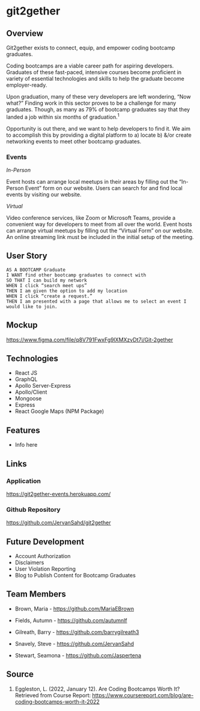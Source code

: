 # git2gether
## Overview
Git2gether exists to connect, equip, and empower coding bootcamp graduates.

Coding bootcamps are a viable career path for aspiring developers.  Graduates of these fast-paced, intensive courses become proficient in variety of essential technologies and skills to help the graduate become employer-ready.

Upon graduation, many of these very developers are left wondering, “Now what?”  Finding work in this sector proves to be a challenge for many graduates.  Though, as many as 79% of bootcamp graduates say that they landed a job within six months of graduation.<sup>1</sup>

Opportunity is out there, and we want to help developers to find it.  We aim to accomplish this by providing a digital platform to a) locate b) &/or create networking events to meet other bootcamp graduates.

### Events
*In-Person*

Event hosts can arrange local meetups in their areas by filling out the “In-Person Event” form on our website.  Users can search for and find local events by visiting our website.

*Virtual*

Video conference services, like Zoom or Microsoft Teams, provide a convenient way for developers to meet from all over the world.  Event hosts can arrange virtual meetups by filling out the “Virtual Form” on our website.  An online streaming link must be included in the initial setup of the meeting. 

## User Story
```
AS A BOOTCAMP Graduate
I WANT find other bootcamp graduates to connect with
SO THAT I can build my network
WHEN I click “search meet ups”
THEN I am given the option to add my location
WHEN I click “create a request.”
THEN I am presented with a page that allows me to select an event I would like to join.
```

## Mockup
https://www.figma.com/file/q8V791FwxFg9lXMXzvDt7i/Git-2gether

## Technologies
- React JS
- GraphQL
- Apollo Server-Express
- Apollo/Client 
- Mongoose
- Express
- React Google Maps (NPM Package)

## Features
- Info here

## Links

### Application
https://git2gether-events.herokuapp.com/

### Github Repository
https://github.com/JervanSahd/git2gether

## Future Development
- Account Authorization
- Disclaimers
- User Violation Reporting
- Blog to Publish Content for Bootcamp Graduates

## Team Members
- Brown, Maria - https://github.com/MariaEBrown

- Fields, Autumn - https://github.com/autumnlf

- Gilreath, Barry - https://github.com/barrygilreath3

- Snavely, Steve - https://github.com/JervanSahd

- Stewart, Seamona - https://github.com/Jaspertena

## Source
1) Eggleston, L. (2022, January 12). Are Coding Bootcamps Worth It? Retrieved from Course Report: https://www.coursereport.com/blog/are-coding-bootcamps-worth-it-2022